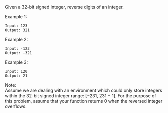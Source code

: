 Given a 32-bit signed integer, reverse digits of an integer.  

Example 1:  
```
Input: 123  
Output: 321  
```
Example 2:  
```
Input: -123  
Output: -321  
```
Example 3:  
```
Input: 120  
Output: 21  
```
Note:  
Assume we are dealing with an environment which could only store integers within the 32-bit signed integer range: [−231,  231 − 1]. For the purpose of this problem, assume that your function returns 0 when the reversed integer overflows.

